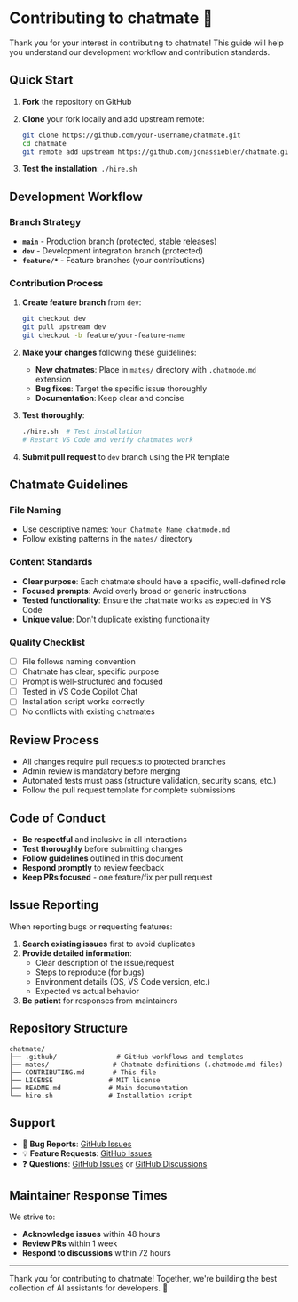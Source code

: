 # Contributing to chatmate 🤖

Thank you for your interest in contributing to chatmate! This guide will help you understand our development workflow and contribution standards.

## Quick Start

1. **Fork** the repository on GitHub
2. **Clone** your fork locally and add upstream remote:

   ```bash
   git clone https://github.com/your-username/chatmate.git
   cd chatmate
   git remote add upstream https://github.com/jonassiebler/chatmate.git
   ```

3. **Test the installation**: `./hire.sh`

## Development Workflow

### Branch Strategy

- **`main`** - Production branch (protected, stable releases)
- **`dev`** - Development integration branch (protected)  
- **`feature/*`** - Feature branches (your contributions)

### Contribution Process

1. **Create feature branch** from `dev`:

   ```bash
   git checkout dev
   git pull upstream dev
   git checkout -b feature/your-feature-name
   ```

2. **Make your changes** following these guidelines:
   - **New chatmates**: Place in `mates/` directory with `.chatmode.md` extension
   - **Bug fixes**: Target the specific issue thoroughly
   - **Documentation**: Keep clear and concise

3. **Test thoroughly**:

   ```bash
   ./hire.sh  # Test installation
   # Restart VS Code and verify chatmates work
   ```

4. **Submit pull request** to `dev` branch using the PR template

## Chatmate Guidelines

### File Naming

- Use descriptive names: `Your Chatmate Name.chatmode.md`
- Follow existing patterns in the `mates/` directory

### Content Standards

- **Clear purpose**: Each chatmate should have a specific, well-defined role
- **Focused prompts**: Avoid overly broad or generic instructions
- **Tested functionality**: Ensure the chatmate works as expected in VS Code
- **Unique value**: Don't duplicate existing functionality

### Quality Checklist

- [ ] File follows naming convention
- [ ] Chatmate has clear, specific purpose
- [ ] Prompt is well-structured and focused
- [ ] Tested in VS Code Copilot Chat
- [ ] Installation script works correctly
- [ ] No conflicts with existing chatmates

## Review Process

- All changes require pull requests to protected branches
- Admin review is mandatory before merging
- Automated tests must pass (structure validation, security scans, etc.)
- Follow the pull request template for complete submissions

## Code of Conduct

- **Be respectful** and inclusive in all interactions
- **Test thoroughly** before submitting changes  
- **Follow guidelines** outlined in this document
- **Respond promptly** to review feedback
- **Keep PRs focused** - one feature/fix per pull request

## Issue Reporting

When reporting bugs or requesting features:

1. **Search existing issues** first to avoid duplicates
2. **Provide detailed information**:
   - Clear description of the issue/request
   - Steps to reproduce (for bugs)
   - Environment details (OS, VS Code version, etc.)
   - Expected vs actual behavior
3. **Be patient** for responses from maintainers

## Repository Structure

```text
chatmate/
├── .github/               # GitHub workflows and templates
├── mates/                # Chatmate definitions (.chatmode.md files)
├── CONTRIBUTING.md       # This file
├── LICENSE              # MIT license
├── README.md            # Main documentation
└── hire.sh              # Installation script
```

## Support

- 🐛 **Bug Reports**: [GitHub Issues](https://github.com/jonassiebler/chatmate/issues)
- 💡 **Feature Requests**: [GitHub Issues](https://github.com/jonassiebler/chatmate/issues)
- ❓ **Questions**: [GitHub Issues](https://github.com/jonassiebler/chatmate/issues) or [GitHub Discussions](https://github.com/jonassiebler/chatmate/discussions)

## Maintainer Response Times

We strive to:

- **Acknowledge issues** within 48 hours
- **Review PRs** within 1 week  
- **Respond to discussions** within 72 hours

---

Thank you for contributing to chatmate! Together, we're building the best collection of AI assistants for developers. 🚀
